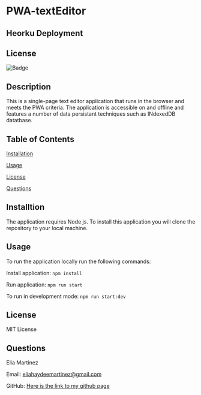 # PWA-textEditor


## Heorku Deployment

## License 
![Badge](https://img.shields.io/badge/license-MIT-blue)

## Description 

This is a single-page text editor application that runs in the browser and meets the PWA criteria. The application is accessible on and offline and features a number of data persistant techniques such as INdexedDB datatbase. 


## Table of Contents 

[Installation](#Installation)


[Usage](#Usage)


[License](#License)


[Questions](#Questions)


## Installtion

The application requires Node js. To install this application you will clone the repository to your local machine. 


## Usage 

To run the application locally run the following commands: 

Install application: ``` npm install ```

Run application: ```npm run start```

To run in development mode: ``` npm run start:dev ```


## License 

MIT License 

## Questions 

Elia Martinez 

Email: [eliahaydeemartinez@gmail.com](eliahaydeemartinez@gmail.com)


GitHub: [Here is the link to my github page](https://github.com/EliaMart)
